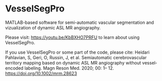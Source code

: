 # VesselSegPro
MATLAB-based software for semi-automatic vascular segmentation and vizualization of dynamic ASL MR angiography.

Please visit: https://youtu.be/KbBXHO7PRFU to learn about using VesselSegPro.

If you use VesselSegPro or some part of the code, please cite:
Heidari Pahlavian, S, Geri, O, Russin, J, et al. Semiautomatic cerebrovascular territory mapping based on dynamic ASL MR angiography without vessel‐encoded labeling. Magn Reson Med. 2020; 00: 1– 12. https://doi.org/10.1002/mrm.28623
